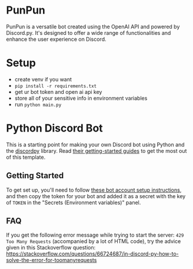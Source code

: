 # PunPun

PunPun is a versatile bot created using the OpenAI API and powered by Discord.py. It's designed to offer a wide range of functionalities and enhance the user experience on Discord.

# Setup 

- create venv if you want
- ```pip install -r requirements.txt```
- get ur bot token and open ai api key
- store all of your sensitive info in environment variables
- run ```python main.py```

# Python Discord Bot

This is a starting point for making your own Discord bot using Python and the [discordpy](https://discordpy.readthedocs.io/) library.
Read [their getting-started guides](https://discordpy.readthedocs.io/en/stable/#getting-started) to get the most out of this template.

## Getting Started

To get set up, you'll need to follow [these bot account setup instructions](https://discordpy.readthedocs.io/en/stable/discord.html),
and then copy the token for your bot and added it as a secret with the key of `TOKEN` in the "Secrets (Environment variables)" panel.

## FAQ

If you get the following error message while trying to start the server: `429 Too Many Requests` (accompanied by a lot of HTML code), 
try the advice given in this Stackoverflow question:
https://stackoverflow.com/questions/66724687/in-discord-py-how-to-solve-the-error-for-toomanyrequests
